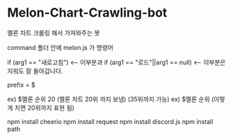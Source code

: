# Melon-Chart-Crawling-bot
멜론 차트 크롤링 해서 가져와주는 봇

command 폴더 안에 melon.js 가 명령어 

if (arg1 == "새로고침") <-- 이부분과
if (arg1 == "로드"||arg1 == null) <-- 이부분은 지워도 잘 돌아갑니다.

prefix = $

ex) $멜론 순위 20 (멜론 차트 20위 까지 보냄) (35위까지 가능)
ex) $멜론 순위 (이렇게 치면 20위까지 표현 됨)

npm install cheerio
npm install request
npm install discord.js
npm install path

